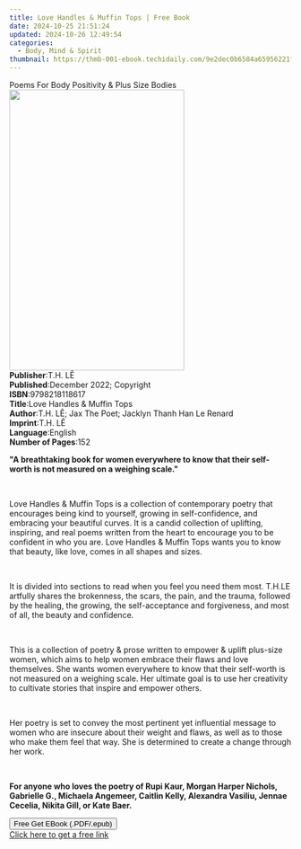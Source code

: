 ```yaml
---
title: Love Handles & Muffin Tops | Free Book
date: 2024-10-25 21:51:24
updated: 2024-10-26 12:49:54
categories:
  - Body, Mind & Spirit
thumbnail: https://thmb-001-ebook.techidaily.com/9e2dec0b6584a65956221f7b305b286ac31f39d86a089bdbd8cc215a8e354817.jpg
---
```

<main id="book-container">
  <div class="flex flex-col">
    <div class="book-brief flex-1 py-6 px-4 sm:p-6 md:py-10 md:px-8">
      <!-- brief-->
      <div class="book-brief-main">
        Poems For Body Positivity & Plus Size Bodies
      </div>
    </div>
    <div
      class="book-meta-info flex-1 grid gap-4 col-start-1 col-end-3 row-start-1 sm:mb-6 sm:grid-cols-4 lg:gap-6 lg:col-start-2 lg:row-end-6 lg:row-span-6 lg:mb-0"
    >
      <div
        class="book-meta-info-left place-content-center mt-4 p-4 text-sm leading-6 col-start-2 col-span-2 dark:text-slate-400"
      >
        <img
          class="w-full h-500 object-cover rounded-lg sm:h-255 sm:col-span-2 lg:col-span-full"
          src="https://img-001-ebook.techidaily.com/20602107a3688de582c00b843d508e59e5fcc7b58115d4994c8749fec2039c67.jpg"
          alt=""
          width="312"
          height="500"
        />
      </div>
      <div
        class="book-meta-info-right mt-2 col-start-1 row-start-2 col-span-3 self-center"
      >
        <!-- meta data  -->
        <div class="flex flex-col px-4 md:px-8">
          <div class="flex-1">
            <strong>Publisher</strong>:<span class="px-2">T.H. LÊ</span>
          </div>
          <div class="flex-1">
            <strong>Published</strong>:<span class="px-2"
              >December 2022; Copyright</span
            >
          </div>
          <div class="flex-1">
            <strong>ISBN</strong>:<span class="px-2">9798218118617</span>
          </div>
          <div class="flex-1">
            <strong>Title</strong>:<span class="px-2"
              >Love Handles &amp; Muffin Tops</span
            >
          </div>
          <div class="flex-1">
            <strong>Author</strong>:<span class="px-2"
              >T.H. LÊ; Jax The Poet; Jacklyn Thanh Han Le Renard</span
            >
          </div>
          <div class="flex-1">
            <strong>Imprint</strong>:<span class="px-2">T.H. LÊ</span>
          </div>
          <div class="flex-1">
            <strong>Language</strong>:<span class="px-2">English</span>
          </div>
          <div class="flex-1">
            <strong>Number of Pages</strong>:<span class="px-2">152</span>
          </div>
        </div>
      </div>
    </div>
    <div class="book-description flex-1 py-6 px-4 sm:p-6 md:py-10 md:px-8">
      <div class="book-description-main">
        <div accordion-content="" id="description">
          <p>
            <strong
              >"A breathtaking book for women everywhere to know that their
              self-worth is not measured on a weighing scale."</strong
            >
          </p>
          <p><br /></p>
          <p>
            Love Handles &amp; Muffin Tops is a collection of contemporary
            poetry that encourages being kind to yourself, growing in
            self-confidence, and embracing your beautiful curves. It is a candid
            collection of uplifting, inspiring, and real poems written from the
            heart to encourage you to be confident in who you are. Love Handles
            &amp; Muffin Tops wants you to know that beauty, like love, comes in
            all shapes and sizes.
          </p>
          <p><br /></p>
          <p>
            It is divided into sections to read when you feel you need them
            most. T.H.LE artfully shares the brokenness, the scars, the pain,
            and the trauma, followed by the healing, the growing, the
            self-acceptance and forgiveness, and most of all, the beauty and
            confidence.
          </p>
          <p><br /></p>
          <p>
            This is a collection of poetry &amp; prose written to empower &amp;
            uplift plus-size women, which aims to help women embrace their flaws
            and love themselves. She wants women everywhere to know that their
            self-worth is not measured on a weighing scale. Her ultimate goal is
            to use her creativity to cultivate stories that inspire and empower
            others.
          </p>
          <p><br /></p>
          <p>
            Her poetry is set to convey the most pertinent yet influential
            message to women who are insecure about their weight and flaws, as
            well as to those who make them feel that way. She is determined to
            create a change through her work.
          </p>
          <p><br /></p>
          <p>
            <strong
              >For anyone who loves the poetry of Rupi Kaur, Morgan Harper
              Nichols, Gabrielle G., Michaela Angemeer, Caitlin Kelly, Alexandra
              Vasiliu, Jennae Cecelia, Nikita Gill, or Kate Baer.</strong
            >
          </p>
        </div>
        <div class="accordion-fader"></div>
      </div>
    </div>
    <div class="book-excerpts flex-1 py-6 px-4 sm:p-6 md:py-10 md:px-8"></div>
    <div
      class="book-about-author flex-1 py-6 px-4 sm:p-6 md:py-10 md:px-8"
    ></div>
    <div class="book-free-get flex-1 py-6 px-4 sm:p-6 md:py-10 md:px-8">
      <button
        id="btn-free-get"
        class="bg-blue-500 hover:bg-blue-700 text-white font-bold py-2 px-4 rounded"
      >
        Free Get EBook (.PDF/.epub)
      </button>
      <div id="countdown-display" class="px-2 text-lg mt-2"></div>
      <a
        id="free-link"
        class="hidden bg-blue-500 hover:bg-blue-700 text-white font-bold py-2 px-4 rounded"
        href="https://www.ebooks.com/en-us/book/210721118/love-handles-muffin-tops/t-h-l/"
        target="_blank"
        >Click here to get a free link</a
      >
    </div>
    <script>
      let countdownTime = 0;
      let countdownInterval = null;
      document
        .getElementById('btn-free-get')
        .addEventListener('click', startCountdown);
      function startCountdown() {
        countdownTime = new Date().getTime() + 60000 * 3;
        countdownInterval = setInterval(updateCountdown, 1000);
        document.getElementById('btn-free-get').disabled = true;
        document
          .getElementById('btn-free-get')
          .classList.add('bg-gray-500', 'cursor-not-allowed');
      }
      function updateCountdown() {
        let currentTime = new Date().getTime();
        let timeLeft = countdownTime - currentTime;
        let secondsLeft = Math.floor(timeLeft / 1000);
        document.getElementById('countdown-display').innerHTML =
          `Remaining time: ${secondsLeft} seconds.`;
        if (secondsLeft <= 0) {
          clearInterval(countdownInterval);
          document.getElementById('btn-free-get').classList.add('hidden');
          document.getElementById('free-link').classList.remove('hidden');
          document.getElementById('countdown-display').innerHTML = '';
        }
      }
    </script>
  </div>
</main>
